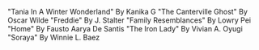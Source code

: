 "Tania In A Winter Wonderland" By Kanika G
"The Canterville Ghost" By Oscar Wilde
"Freddie" By J. Stalter
"Family Resemblances" By Lowry Pei
"Home" By Fausto Aarya De Santis
"The Iron Lady" By Vivian A. Oyugi
"Soraya" By Winnie L. Baez